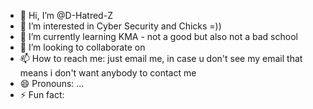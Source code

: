 - 👋 Hi, I’m @D-Hatred-Z
- 👀 I’m interested in Cyber Security and Chicks =))
- 🌱 I’m currently learning KMA - not a good but also not a bad school
- 💞️ I’m looking to collaborate on 
- 📫 How to reach me: just email me, in case u don't see my email that means i don't want anybody to contact me
- 😄 Pronouns: ...
- ⚡ Fun fact: 

<!---
D-Hatred-Z/D-Hatred-Z is a ✨ special ✨ repository because its `README.md` (this file) appears on your GitHub profile.
You can click the Preview link to take a look at your changes.
--->

